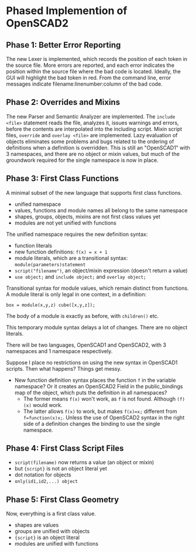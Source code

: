# Phased Implemention of OpenSCAD2

## Phase 1: Better Error Reporting
The new Lexer is implemented, which records the position of each token in the source file.
More errors are reported, and each error indicates the position within the source file
where the bad code is located. Ideally, the GUI will highlight the bad token in red.
From the command line, error messages indicate filename:linenumber:column of the bad code.

## Phase 2: Overrides and Mixins
The new Parser and Semantic Analyzer are implemented.
The `include <file>` statement reads the file, analyzes it, issues warnings and errors,
before the contents are interpolated into the including script.
Mixin script files, `override` and `overlay <file>` are implemented.
Lazy evaluation of objects eliminates some problems and bugs related to the ordering of
definitions when a definition is overridden.
This is still an "OpenSCAD1" with 3 namespaces, and there are no object or mixin values,
but much of the groundwork
required for the single namespace is now in place.

## Phase 3: First Class Functions
A minimal subset of the new language that supports first class functions.
* unified namespace
* values, functions and module names all belong to the same namespace
* shapes, groups, objects, mixins are not first class values yet
* modules are not yet unified with functions

The unified namespace requires the new definition syntax:
* function literals
* new function definitions: `f(x) = x + 1`
* module literals, which are a transitional syntax: `module(parameters)statement`
* `script("filename")`, an object/mixin expression (doesn't return a value)
* `use object;` and `include object;` and `overlay object;`

Transitional syntax for module values, which remain distinct from functions.
A module literal is only legal in one context, in a definition:
```
box = module(x,y,z) cube([x,y,z]);
```
The body of a module is exactly as before, with `children()` etc.

This temporary module syntax delays a lot of changes.
There are no object literals.

There will be two languages, OpenSCAD1 and OpenSCAD2,
with 3 namespaces and 1 namespace respectively.

Suppose I place no restrictions on using the new syntax in OpenSCAD1 scripts.
Then what happens? Things get messy.
* New function definition syntax places the function `f` in the variable namespace?
  Or it creates an OpenSCAD2 Field in the public_bindings map of the object,
  which puts the definition in all namespaces?
  * The former means `f(x)` won't work, as `f` is not found.
    Although `(f)(x)` would work.
  * The latter allows `f(x)` to work,
    but makes `f(x)=x;` different from `f=function(x)x;`.
    Unless the use of OpenSCAD2 syntax in the right side of a definition
    changes the binding to use the single namespace.

## Phase 4: First Class Script Files
* `script(filename)` now returns a value (an object or mixin)
* but `{script}` is not an object literal yet
* dot notation for objects
* `only(id1,id2,...) object`

## Phase 5: First Class Geometry
Now, everything is a first class value.
* shapes are values
* groups are unified with objects
* `{script}` is an object literal
* modules are unified with functions
